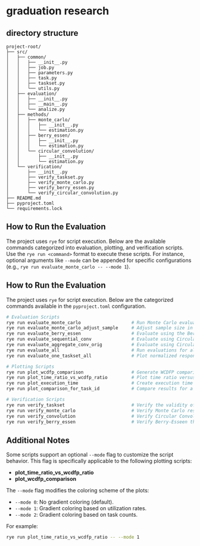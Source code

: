 # graduation research

## directory structure

```
project-root/
├── src/
│   ├── common/
│   │   ├── __init__.py
│   │   ├── job.py
│   │   ├── parameters.py
│   │   ├── task.py
│   │   ├── taskset.py
│   │   └── utils.py
│   ├── evaluation/
│   │   ├── __init__.py
│   │   ├── __main__.py
│   │   └── analize.py
│   ├── methods/
│   │   ├── monte_carlo/
│   │   │   ├── __init__.py
│   │   │   └── estimation.py
│   │   ├── berry_essen/
│   │   │   ├── __init__.py
│   │   │   └── estimation.py
│   │   └── circular_convolution/
│   │       ├── __init__.py
│   │       └── estimation.py
│   └── verification/
│       ├── __init__.py
│       ├── verify_taskset.py
│       ├── verify_monte_carlo.py
│       ├── verify_berry_essen.py
│       └── verify_circular_convolution.py
├── README.md
├── pyproject.toml
└── requirements.lock
```

## How to Run the Evaluation

The project uses `rye` for script execution. Below are the available commands categorized into evaluation, plotting, and verification scripts. Use the `rye run <command>` format to execute these scripts. For instance, optional arguments like `--mode` can be appended for specific configurations (e.g., `rye run evaluate_monte_carlo -- --mode 1`).

## How to Run the Evaluation

The project uses `rye` for script execution. Below are the categorized commands available in the `pyproject.toml` configuration.

```bash
# Evaluation Scripts
rye run evaluate_monte_carlo                   # Run Monte Carlo evaluation.
rye run evaluate_monte_carlo_adjust_sample     # Adjust sample size in Monte Carlo evaluation.
rye run evaluate_berry_essen                   # Evaluate using the Berry-Esseen theorem.
rye run evaluate_sequential_conv               # Evaluate using Circular Convolution.
rye run evaluate_aggregate_conv_orig           # Evaluate using Circular Convolution with folding order optimization.
rye run evaluate_all                           # Run evaluations for all methods.
rye run evaluate_one_taskset_all               # Plot normalized response times for one taskset across all methods.

# Plotting Scripts
rye run plot_wcdfp_comparison                  # Generate WCDFP comparison plots.
rye run plot_time_ratio_vs_wcdfp_ratio         # Plot time ratio versus WCDFP ratio.
rye run plot_execution_time                    # Create execution time boxplots.
rye run plot_comparison_for_task_id            # Compare results for a specific task ID.

# Verification Scripts
rye run verify_taskset                         # Verify the validity of the generated tasksets.
rye run verify_monte_carlo                     # Verify Monte Carlo results.
rye run verify_convolution                     # Verify Circular Convolution results.
rye run verify_berry_essen                     # Verify Berry-Esseen theorem results.
```

## Additional Notes

Some scripts support an optional `--mode` flag to customize the script behavior. This flag is specifically applicable to the following plotting scripts:

- **plot_time_ratio_vs_wcdfp_ratio**
- **plot_wcdfp_comparison**

The `--mode` flag modifies the coloring scheme of the plots:
- `--mode 0`: No gradient coloring (default).
- `--mode 1`: Gradient coloring based on utilization rates.
- `--mode 2`: Gradient coloring based on task counts.

For example:
```bash
rye run plot_time_ratio_vs_wcdfp_ratio -- --mode 1
```
